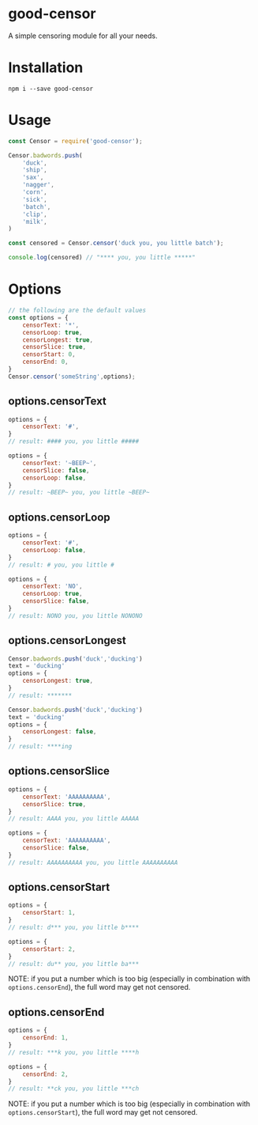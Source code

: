 # good-censor

A simple censoring module for all your needs.

# Installation

```
npm i --save good-censor
```

# Usage

```js
const Censor = require('good-censor');

Censor.badwords.push(
    'duck',
    'ship',
    'sax',
    'nagger',
    'corn',
    'sick',
    'batch',
    'clip',
    'milk',
)

const censored = Censor.censor('duck you, you little batch');

console.log(censored) // "**** you, you little *****"
```

# Options
```js
// the following are the default values
const options = {
    censorText: '*',
    censorLoop: true,
    censorLongest: true,
    censorSlice: true,
    censorStart: 0,
    censorEnd: 0,
}
Censor.censor('someString',options);
```

## options.censorText
```js
options = {
    censorText: '#',
}
// result: #### you, you little #####

options = {
    censorText: '~BEEP~',
    censorSlice: false,
    censorLoop: false,
}
// result: ~BEEP~ you, you little ~BEEP~
```

## options.censorLoop
```js
options = {
    censorText: '#',
    censorLoop: false,
}
// result: # you, you little #

options = {
    censorText: 'NO',
    censorLoop: true,
    censorSlice: false,
}
// result: NONO you, you little NONONO
```

## options.censorLongest
```js
Censor.badwords.push('duck','ducking')
text = 'ducking'
options = {
    censorLongest: true,
}
// result: *******

Censor.badwords.push('duck','ducking')
text = 'ducking'
options = {
    censorLongest: false,
}
// result: ****ing
```

## options.censorSlice
```js
options = {
    censorText: 'AAAAAAAAAA',
    censorSlice: true,
}
// result: AAAA you, you little AAAAA

options = {
    censorText: 'AAAAAAAAAA',
    censorSlice: false,
}
// result: AAAAAAAAAA you, you little AAAAAAAAAA
```

## options.censorStart
```js
options = {
    censorStart: 1,
}
// result: d*** you, you little b****

options = {
    censorStart: 2,
}
// result: du** you, you little ba***
```
NOTE: if you put a number which is too big (especially in combination with `options.censorEnd`), the full word may get not censored. 

## options.censorEnd
```js
options = {
    censorEnd: 1,
}
// result: ***k you, you little ****h

options = {
    censorEnd: 2,
}
// result: **ck you, you little ***ch
```
NOTE: if you put a number which is too big (especially in combination with `options.censorStart`), the full word may get not censored. 

